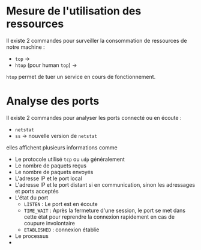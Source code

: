 # Mesure de l'utilisation des ressources
Il existe 2 commandes pour surveiller la consommation de ressources de notre machine :
- `top` -> 
- `htop`  (pour human `top`) -> 

`htop` permet de tuer un service en cours de fonctionnement.

# Analyse des ports 
Il existe 2 commandes pour analyser les ports connecté ou en écoute :
- `netstat` 
- `ss` -> nouvelle version de `netstat`

elles affichent plusieurs informations comme
- Le protocole utilisé `tcp` ou `udp` généralement
- Le nombre de paquets reçus
- Le nombre de paquets envoyés
- L'adresse IP et le port local
- L'adresse IP et le port distant si en communication, sinon les adressages et ports acceptés
- L'état du port
	- `LISTEN` : Le port est en écoute
	- `TIME_WAIT` : Après la fermeture d'une session, le port se met dans cette état pour reprendre la connexion rapidement en cas de coupure involontaire
	- `ETABLISHED` : connexion établie
- Le processus
- 